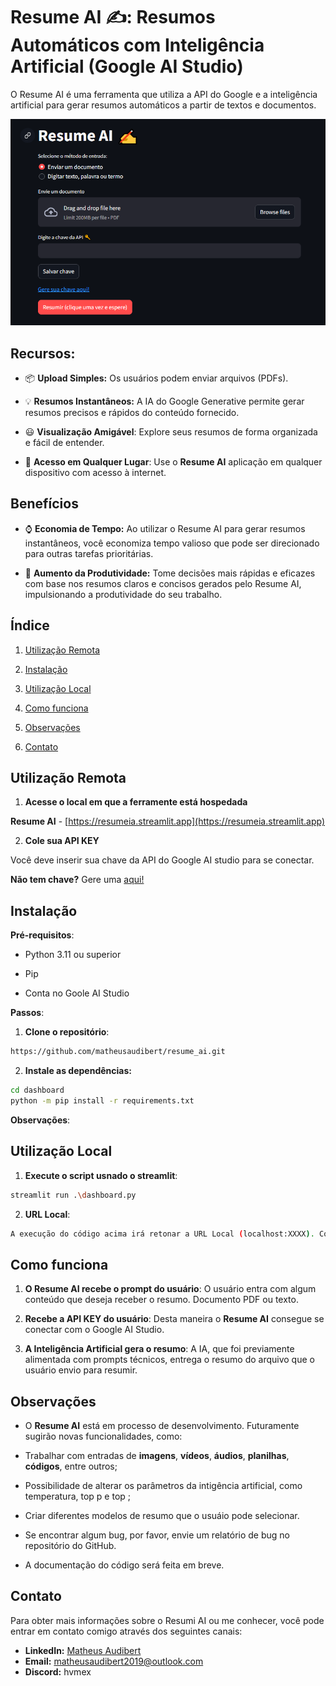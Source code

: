 # Resume AI ✍️: Resumos Automáticos com Inteligência Artificial (Google AI Studio)

O Resume AI é uma ferramenta que utiliza a API do Google e a inteligência artificial para gerar resumos automáticos a partir de textos e documentos.

![Logo](docs/resume_ai_interface.png)

## Recursos:

-  📦 **Upload Simples:** Os usuários podem enviar arquivos (PDFs).
  
- 💡 **Resumos Instantâneos:** A IA do Google Generative permite gerar resumos precisos e rápidos do conteúdo fornecido.
  
- 😃 **Visualização Amigável**: Explore seus resumos de forma organizada e fácil de entender.
  
- 📲 **Acesso em Qualquer Lugar**: Use o **Resume AI** aplicação em qualquer dispositivo com acesso à internet.

## Benefícios

- ⌚️ **Economia de Tempo:** Ao utilizar o Resume AI para gerar resumos instantâneos, você economiza tempo valioso que pode ser direcionado para outras tarefas prioritárias.
  
- 🧱 **Aumento da Produtividade:** Tome decisões mais rápidas e eficazes com base nos resumos claros e concisos gerados pelo Resume AI, impulsionando a produtividade do seu trabalho.

## Índice

1. [Utilização Remota](#utilização-remota)   

2. [Instalação](#instalação)

3. [Utilização Local](#utilização-local)

4. [Como funciona](#como-funciona)

5. [Observações](#observaçõess)

6. [Contato](#contato)

## Utilização Remota

1. **Acesse o local em que a ferramente está hospedada**

**Resume AI** - [https://resumeia.streamlit.app](https://resumeia.streamlit.app)

2. **Cole sua API KEY**

Você deve inserir sua chave da API do Google AI studio para se conectar.

**Não tem chave?** Gere uma [aqui!](https://aistudio.google.com/app/apikey)

## Instalação

**Pré-requisitos**:

- Python 3.11 ou superior

- Pip

- Conta no Goole AI Studio

**Passos**:

1. **Clone o repositório**:

```bash
https://github.com/matheusaudibert/resume_ai.git
```

2. **Instale as dependências:**

```bash
cd dashboard
python -m pip install -r requirements.txt
```

**Observações**:



## Utilização Local

1. **Execute o script usnado o streamlit**:

```bash
streamlit run .\dashboard.py
```

2. **URL Local**:
```bash
A execução do código acima irá retonar a URL Local (localhost:XXXX). Cole-a no em seu navegador.
```

## Como funciona

1. **O Resume AI recebe o prompt do usuário**: O usuário entra com algum conteúdo que deseja receber o resumo. Documento PDF ou texto.

3. **Recebe a API KEY do usuário**: Desta maneira o **Resume AI** consegue se conectar com o Google AI Studio.

4. **A Inteligência Artificial gera o resumo**: A IA, que foi previamente alimentada com prompts técnicos, entrega o resumo do arquivo que o usuário envio para resumir. 

## Observações

- O **Resume AI** está em processo de desenvolvimento. Futuramente sugirão novas funcionalidades, como: 
- Trabalhar com entradas de **imagens**, **vídeos**, **áudios**, **planilhas**, **códigos**, entre outros;
- Possibilidade de alterar os parâmetros da intigência artificial, como temperatura, top p e top ;
- Criar diferentes modelos de resumo que o usuáio pode selecionar.
  
- Se encontrar algum bug, por favor, envie um relatório de bug no repositório do GitHub.
  
- A documentação do código será feita em breve.

## Contato

Para obter mais informações sobre o Resumi AI ou me conhecer, você pode entrar em contato comigo através dos seguintes canais:

- **LinkedIn:** [Matheus Audibert](https://www.linkedin.com/in/matheusaudibert/)
- **Email:** matheusaudibert2019@outlook.com
- **Discord:** hvmex

